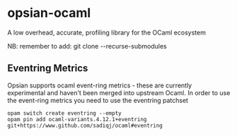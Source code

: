 # opsian-ocaml
A low overhead, accurate, profiling library for the OCaml ecosystem


NB: remember to add:
git clone --recurse-submodules

## Eventring Metrics

Opsian supports ocaml event-ring metrics - these are currently experimental and haven't been merged into upstream Ocaml.
In order to use the event-ring metrics you need to use the eventring patchset

```
opam switch create eventring --empty
opam pin add ocaml-variants.4.12.1+eventring git+https://www.github.com/sadiqj/ocaml#eventring
```

